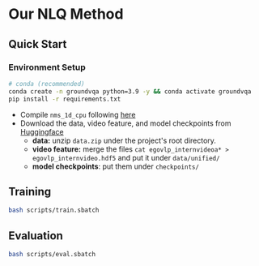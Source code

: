 # Our NLQ Method

## Quick Start

### Environment Setup

```bash
# conda (recommended)
conda create -n groundvqa python=3.9 -y && conda activate groundvqa
pip install -r requirements.txt
```
- Compile `nms_1d_cpu` following [here](https://github.com/happyharrycn/actionformer_release/blob/main/INSTALL.md)
- Download the data, video feature, and model checkpoints from [Huggingface](https://huggingface.co/Becomebright/GroundVQA)
  - **data:** unzip `data.zip` under the project's root directory.
  - **video feature:** merge the files `cat egovlp_internvideoa* > egovlp_internvideo.hdf5` and put it under `data/unified/`
  - **model checkpoints**: put them under `checkpoints/`


## Training

```bash
bash scripts/train.sbatch
```

## Evaluation

```bash
bash scripts/eval.sbatch
```
